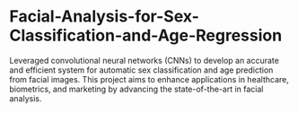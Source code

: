 # Facial-Analysis-for-Sex-Classification-and-Age-Regression
Leveraged convolutional neural networks (CNNs) to develop an accurate and efficient system for automatic sex classification and age prediction from facial images. This project aims to enhance applications in healthcare, biometrics, and marketing by advancing the state-of-the-art in facial analysis.
